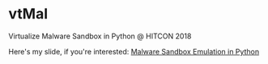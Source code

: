 # vtMal
Virtualize Malware Sandbox in Python @ HITCON 2018

Here's my slide, if you're interested: [Malware Sandbox Emulation in Python](https://speakerdeck.com/aaaddress1/malware-sandbox-emulation-in-python)
